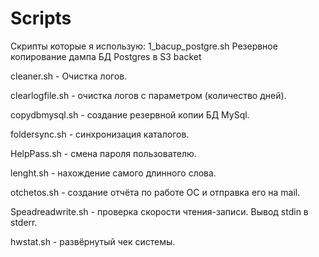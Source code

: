 # Scripts
Скрипты которые я использую:
1_bacup_postgre.sh Резервное копирование дампа БД Postgres в S3 backet

cleaner.sh - Очистка логов.

clearlogfile.sh - очистка логов с параметром (количество дней).

copydbmysql.sh - создание резервной копии БД MySql.

foldersync.sh - синхронизация каталогов.

HelpPass.sh - смена пароля пользователю.

lenght.sh - нахождение самого длинного слова.

otchetos.sh - создание отчёта по работе ОС и отправка его на mail.

Speadreadwrite.sh - проверка скорости чтения-записи. Вывод stdin в stderr.

hwstat.sh - развёрнутый чек системы.
